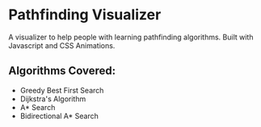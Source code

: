 # Pathfinding Visualizer
A visualizer to help people with learning pathfinding algorithms. Built with Javascript and CSS Animations. 
## Algorithms Covered: 
- Greedy Best First Search
- Dijkstra's Algorithm
- A* Search
- Bidirectional A* Search
